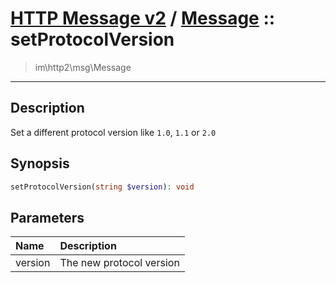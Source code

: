 # [HTTP Message v2](http2.md) / [Message](http2-Message.md) :: setProtocolVersion
 > im\http2\msg\Message
____

## Description
Set a different protocol version like `1.0`, `1.1` or `2.0`

## Synopsis
```php
setProtocolVersion(string $version): void
```

## Parameters
| Name | Description |
| :--- | :---------- |
| version | The new protocol version |
